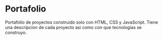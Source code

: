 # Portafolio
Portafolio de proyectos construido solo con HTML, CSS y JavaScript. Tiene una descripcion de cada proyecto asi como con que tecnologias se construyo.
